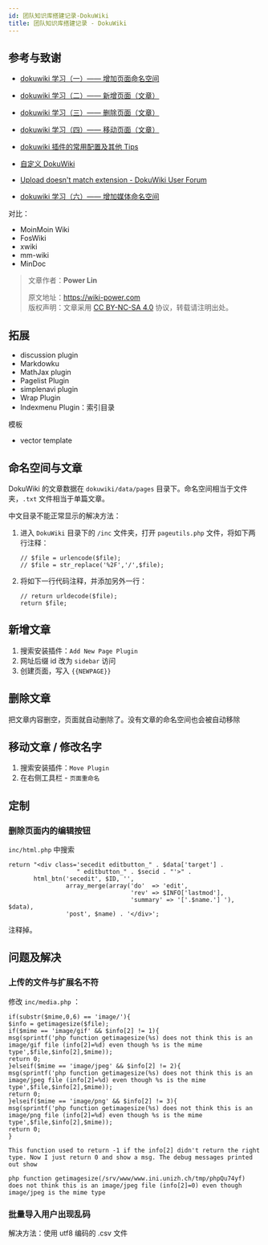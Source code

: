 ```yaml
---
id: 团队知识库搭建记录-DokuWiki
title: 团队知识库搭建记录 - DokuWiki
---
```


## 参考与致谢

- [dokuwiki 学习（一）—— 增加页面命名空间](https://blog.csdn.net/wszll_Alex/article/details/80246721)
- [dokuwiki 学习（二）—— 新增页面（文章）](https://blog.csdn.net/wszll_Alex/article/details/80246836)
- [dokuwiki 学习（三）—— 删除页面（文章）](https://blog.csdn.net/wszll_Alex/article/details/80252098)
- [dokuwiki 学习（四）—— 移动页面（文章）](https://blog.csdn.net/wszll_Alex/article/details/80252132)
- [dokuwiki 插件的常用配置及其他 Tips](https://leekwen.blog.csdn.net/article/details/54907445?utm_medium=distribute.pc_relevant_t0.none-task-blog-BlogCommendFromMachineLearnPai2-1.control&depth_1-utm_source=distribute.pc_relevant_t0.none-task-blog-BlogCommendFromMachineLearnPai2-1.control)
- [自定义 DokuWiki](https://wiki.gimo.me/wiki/customize)
- [Upload doesn't match extension - DokuWiki User Forum](https://forum.dokuwiki.org/d/1297-upload-doesn-t-match-extension/3)

- [dokuwiki 学习（六）—— 增加媒体命名空间](https://blog.csdn.net/wszll_Alex/article/details/80252201)

对比：

- MoinMoin Wiki
- FosWiki
- xwiki
- mm-wiki
- MinDoc



> 文章作者：**Power Lin**
>
> 原文地址：<https://wiki-power.com>  
> 版权声明：文章采用 [CC BY-NC-SA 4.0](https://creativecommons.org/licenses/by/4.0/deed.zh) 协议，转载请注明出处。

## 拓展

- discussion plugin
- Markdowku
- MathJax plugin
- Pagelist Plugin
- simplenavi plugin
- Wrap Plugin
- Indexmenu Plugin：索引目录

模板

- vector template

## 命名空间与文章

DokuWiki 的文章数据在 `dokuwiki/data/pages` 目录下。命名空间相当于文件夹，`.txt` 文件相当于单篇文章。

中文目录不能正常显示的解决方法：

1. 进入 `DokuWiki` 目录下的 `/inc` 文件夹，打开 `pageutils.php` 文件，将如下两行注释：

   ```
   // $file = urlencode($file);
   // $file = str_replace('%2F','/',$file);
   ```

2. 将如下一行代码注释，并添加另外一行：

   ```
   // return urldecode($file);
   return $file;
   ```

## 新增文章

1. 搜索安装插件：`Add New Page Plugin`
2. 网址后缀 id 改为 `sidebar` 访问
3. 创建页面，写入 `{{NEWPAGE}}`

## 删除文章

把文章内容删空，页面就自动删除了。没有文章的命名空间也会被自动移除

## 移动文章 / 修改名字

1. 搜索安装插件：`Move Plugin`
2. 在右侧工具栏 - `页面重命名`

## 定制

### 删除页面内的编辑按钮

`inc/html.php` 中搜索

```
return "<div class='secedit editbutton_" . $data['target'] .
                   " editbutton_" . $secid . "'>" .
       html_btn('secedit', $ID, '',
                array_merge(array('do'  => 'edit',
                                  'rev' => $INFO['lastmod'],
                                  'summary' => '['.$name.'] '), $data),
                'post', $name) . '</div>';
```

注释掉。

## 问题及解决

### 上传的文件与扩展名不符

修改 `inc/media.php` ：

```
if(substr($mime,0,6) == 'image/'){
$info = getimagesize($file);
if($mime == 'image/gif' && $info[2] != 1){
msg(sprintf('php function getimagesize(%s) does not think this is an image/gif file (info[2]=%d) even though %s is the mime type',$file,$info[2],$mime));
return 0;
}elseif($mime == 'image/jpeg' && $info[2] != 2){
msg(sprintf('php function getimagesize(%s) does not think this is an image/jpeg file (info[2]=%d) even though %s is the mime type',$file,$info[2],$mime));
return 0;
}elseif($mime == 'image/png' && $info[2] != 3){
msg(sprintf('php function getimagesize(%s) does not think this is an image/png file (info[2]=%d) even though %s is the mime type',$file,$info[2],$mime));
return 0;
}

This function used to return -1 if the info[2] didn't return the right type. Now I just return 0 and show a msg. The debug messages printed out show

php function getimagesize(/srv/www/www.ini.unizh.ch/tmp/phpQu74yf) does not think this is an image/jpeg file (info[2]=0) even though image/jpeg is the mime type
```

### 批量导入用户出现乱码

解决方法：使用 utf8 编码的 .csv 文件
